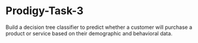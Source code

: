 # Prodigy-Task-3
Build a decision tree classifier to predict whether a customer will purchase a product or service based on their demographic and behavioral data.
